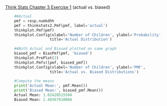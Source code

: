 [Think Stats Chapter 3 Exercise 1](http://greenteapress.com/thinkstats2/html/thinkstats2004.html#toc31) (actual vs. biased)

> > 
```python
    ##Actual
    pmf = resp.numkdhh
    pmf = thinkstats2.Pmf(pmf, label='actual')
    thinkplot.Pmf(pmf)
    thinkplot.Config(xlabel='Number of Children', ylabel='Probability',
                    title='Actual Distribution')
                 
    ##Both Actual and Biased plotted on same graph
    biased_pmf = BiasPmf(pmf, 'biased')
    thinkplot.PrePlot(2)
    thinkplot.Pmfs([pmf, biased_pmf])
    thinkplot.Config(xlabel='Number of Children', ylabel='PMF',
                    title='Actual vs. Biased Distributions')
    
    #Compute the means
    print('Actual Mean:', pmf.Mean())
    print('Biased Mean:', biased_pmf.Mean())
    Actual Mean: 1.02420515504
    Biased Mean: 2.40367910066
```
